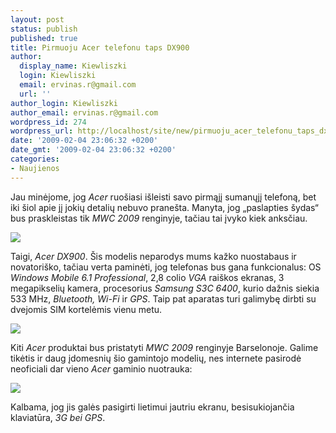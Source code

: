 ```yaml
---
layout: post
status: publish
published: true
title: Pirmuoju Acer telefonu taps DX900
author:
  display_name: Kiewliszki
  login: Kiewliszki
  email: ervinas.r@gmail.com
  url: ''
author_login: Kiewliszki
author_email: ervinas.r@gmail.com
wordpress_id: 274
wordpress_url: http://localhost/site/new/pirmuoju_acer_telefonu_taps_dx900/
date: '2009-02-04 23:06:32 +0200'
date_gmt: '2009-02-04 23:06:32 +0200'
categories:
- Naujienos
---
```

<p>Jau minėjome, jog <i>Acer</i> ruošiasi išleisti savo pirmąjį sumanųjį telefoną, bet iki šiol apie jį jokių detalių nebuvo pranešta. Manyta, jog „paslapties šydas“ bus praskleistas tik <i>MWC 2009</i> renginyje, tačiau tai įvyko kiek anksčiau.</p>
<p><img src="http://svarke.technews.lt/acer1" /></p>
<p>Taigi, <i>Acer DX900</i>. Šis modelis neparodys mums kažko nuostabaus ir novatoriško, tačiau verta paminėti, jog telefonas bus gana funkcionalus: OS <i>Windows Mobile 6.1 Professional</i>, 2,8 colio <i>VGA</i> raiškos ekranas, 3 megapikselių kamera, procesorius <i>Samsung S3C 6400</i>, kurio dažnis siekia 533 MHz, <i>Bluetooth, Wi-Fi</i> ir <i>GPS</i>. Taip pat aparatas turi galimybę dirbti su dvejomis SIM kortelėmis vienu metu.</p>
<p><img src="http://svarke.technews.lt/acer2" /></p>
<p>Kiti <i>Acer</i> produktai bus pristatyti <i>MWC 2009</i> renginyje Barselonoje. Galime tikėtis ir daug įdomesnių šio gamintojo modelių, nes internete pasirodė neoficiali dar vieno <i>Acer</i> gaminio nuotrauka:</p>
<p><img src="http://svarke.technews.lt/acer3" /></p>
<p>Kalbama, jog jis galės pasigirti lietimui jautriu ekranu, besisukiojančia klaviatūra, <i>3G bei GPS</i>.</p>
